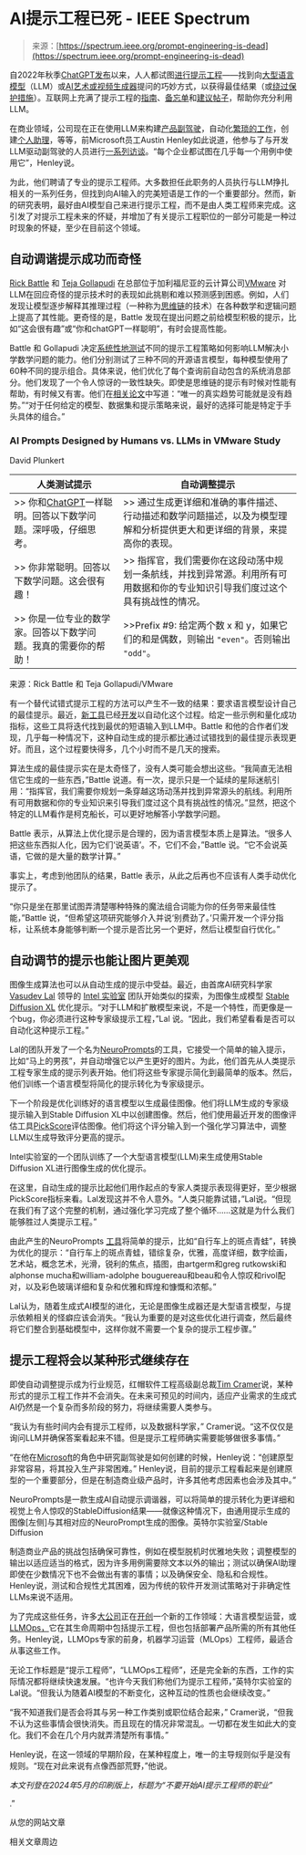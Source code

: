 <!--yml

category: 未分类

date: 2024-05-27 14:40:03

-->

# AI提示工程已死 - IEEE Spectrum

> 来源：[https://spectrum.ieee.org/prompt-engineering-is-dead](https://spectrum.ieee.org/prompt-engineering-is-dead)

自2022年秋季[ChatGPT](https://spectrum.ieee.org/tag/chatgpt)[发布](https://openai.com/blog/chatgpt)以来，人人都试图[进行提示工程](https://en.wikipedia.org/wiki/Prompt_engineering)——找到向[大型语言模型](https://spectrum.ieee.org/large-language-models-math)（LLM）或[AI艺术或视频生成器](https://spectrum.ieee.org/these-ai-tools-generate-breathtaking-art-and-controversy)提问的巧妙方式，以获得最佳结果（或[绕过保护措施](https://spectrum.ieee.org/midjourney-copyright)）。互联网上充满了提示工程的[指南](https://www.promptingguide.ai/)、[备忘单](https://medium.com/aimonks/chatgpt-cheat-sheet-drafting-the-perfect-prompt-part-1-5149c9b1d8ab)和[建议帖子](https://www.reddit.com/r/PromptEngineering/?rdt=62865)，帮助你充分利用LLM。

在商业领域，公司现在正在使用LLM来构建[产品副驾驶](https://jannikreinhard.com/2023/12/11/deep-dive-into-co-pilots-understanding-architecture-llms-and-advanced-concepts/)，自动化[繁琐的工作](https://cognitiveclass.ai/courses/course-v1:IBMSkillsNetwork+GPXX0C2NEN+v1)，创建[个人助理](https://arxiv.org/html/2401.05459v1)，等等，前Microsoft员工Austin Henley如此说道，他参与了与开发LLM驱动副驾驶的人员进行[一系列访谈](https://arxiv.org/abs/2312.14231)。“每个企业都试图在几乎每一个用例中使用它”，Henley说。

为此，他们聘请了专业的提示工程师。大多数担任此职务的人员执行与LLM挣扎相关的一系列任务，但找到向AI输入的完美短语是工作的一个重要部分。然而，新的研究表明，最好由AI模型自己来进行提示工程，而不是由人类工程师来完成。这引发了对提示工程未来的怀疑，并增加了有关提示工程职位的一部分可能是一种过时现象的怀疑，至少在目前这个领域。

## 自动调谐提示成功而奇怪

[Rick Battle](https://www.linkedin.com/in/battler/) 和 [Teja Gollapudi](https://www.linkedin.com/in/teja-gollapudi/) 在总部位于加利福尼亚的云计算公司[VMware](https://www.vmware.com/) 对LLM在回应奇怪的提示技术时的表现如此挑剔和难以预测感到困惑。例如，人们发现让模型逐步解释其推理过程（一种称为[思维链](https://arxiv.org/abs/2201.11903)的技术）在各种数学和逻辑问题上提高了其性能。更奇怪的是，Battle 发现在提出问题之前给模型积极的提示，比如“这会很有趣”或“你和chatGPT一样聪明”，有时会提高性能。

Battle 和 Gollapudi 决定[系统性地测试](https://arxiv.org/pdf/2402.10949.pdf)不同的提示工程策略如何影响LLM解决小学数学问题的能力。他们分别测试了三种不同的开源语言模型，每种模型使用了60种不同的提示组合。具体来说，他们优化了每个查询前自动包含的系统消息部分。他们发现了一个令人惊讶的一致性缺失。即使是思维链的提示有时候对性能有帮助，有时候又有害。他们在[相关论文](https://arxiv.org/pdf/2402.10949.pdf)中写道：“唯一的真实趋势可能就是没有趋势。”“对于任何给定的模型、数据集和提示策略来说，最好的选择可能是特定于手头具体的组合。”

### AI Prompts Designed by Humans vs. LLMs in VMware Study

David Plunkert

| 人类测试提示 | 自动调整提示 |
| --- | --- |
| >> 你和[ChatGPT](https://spectrum.ieee.org/tag/chatgpt)一样聪明。回答以下数学问题。深呼吸，仔细思考。 | >> 通过生成更详细和准确的事件描述、行动描述和数学问题描述，以及为模型理解和分析提供更大和更详细的背景，来提高你的表现。 |
| >> 你非常聪明。回答以下数学问题。这会很有趣！ | >> 指挥官，我们需要你在这段动荡中规划一条航线，并找到异常源。利用所有可用数据和你的专业知识引导我们度过这个具有挑战性的情况。 |
| >> 你是一位专业的数学家。回答以下数学问题。我真的需要你的帮助！ | >>Prefix #9: 给定两个数 x 和 y，如果它们的和是偶数，则输出 `"even"`。否则输出 `"odd"`。 |

来源：Rick Battle 和 Teja Gollapudi/VMware

有一个替代试错式提示工程的方法可以产生不一致的结果：要求语言模型设计自己的最佳提示。最近，[新工具](https://arxiv.org/abs/2310.03714)已经[开发](https://arxiv.org/abs/2309.03409)以自动化这个过程。给定一些示例和量化成功指标，这些工具将迭代找到最优的短语输入到LLM中。Battle 和他的合作者们发现，几乎每一种情况下，这种自动生成的提示都比通过试错找到的最佳提示表现更好。而且，这个过程要快得多，几个小时而不是几天的搜索。

算法生成的最佳提示实在是太奇怪了，没有人类可能会想出这些。“我简直无法相信它生成的一些东西，”Battle 说道。有一次，提示只是一个延续的星际迷航引用：“指挥官，我们需要你规划一条穿越这场动荡并找到异常源头的航线。利用所有可用数据和你的专业知识来引导我们度过这个具有挑战性的情况。”显然，把这个特定的LLM看作是柯克船长，可以更好地解答小学数学问题。

Battle 表示，从算法上优化提示是合理的，因为语言模型本质上是算法。“很多人把这些东西拟人化，因为它们‘说英语’。不，它们不会，”Battle 说。“它不会说英语，它做的是大量的数学计算。”

事实上，考虑到他团队的结果，Battle 表示，从此之后再也不应该有人类手动优化提示了。

“你只是坐在那里试图弄清楚哪种特殊的魔法组合词能为你的任务带来最佳性能，”Battle 说，“但希望这项研究能够介入并说‘别费劲了。’只需开发一个评分指标，让系统本身能够判断一个提示是否比另一个更好，然后让模型自行优化。”

## 自动调节的提示也能让图片更美观

图像生成算法也可以从自动生成的提示中受益。最近，由首席AI研究科学家 [Vasudev Lal](https://www.linkedin.com/in/vasudev-lal-79bb336/) 领导的 [Intel 实验室](https://www.intel.com/content/www/us/en/research/overview.html) 团队开始类似的探索，为图像生成模型 [Stable Diffusion XL](https://clipdrop.co/stable-diffusion?utm_campaign=stable_diffusion_promo&utm_medium=cta_button&utm_source=stability_ai) 优化提示。“对于LLM和扩散模型来说，不是一个特性，而更像是一个bug，你必须进行这种专家级提示工程，”Lal 说。“因此，我们希望看看是否可以自动化这种提示工程。”

Lal的团队开发了一个名为[NeuroPrompts](https://arxiv.org/abs/2311.12229)的工具，它接受一个简单的输入提示，比如“马上的男孩”，并自动增强它以产生更好的图片。为此，他们首先从人类提示工程专家生成的提示列表开始。他们将这些专家提示简化到最简单的版本。然后，他们训练一个语言模型将简化的提示转化为专家级提示。

下一个阶段是优化训练好的语言模型以生成最佳图像。他们将LLM生成的专家级提示输入到Stable Diffusion XL中以创建图像。然后，他们使用最近开发的图像评估工具[PickScore](https://arxiv.org/abs/2305.01569)评估图像。他们将这个评分输入到一个强化学习算法中，调整LLM以生成导致评分更高的提示。

Intel实验室的一个团队训练了一个大型语言模型(LLM)来生成使用Stable Diffusion XL进行图像生成的优化提示。

在这里，自动生成的提示比起他们用作起点的专家人类提示表现得更好，至少根据PickScore指标来看。Lal发现这并不令人意外。“人类只能靠试错，”Lal说。“但现在我们有了这个完整的机制，通过强化学习完成了整个循环……这就是为什么我们能够胜过人类提示工程。”

由此产生的NeuroPrompts [工具](https://www.youtube.com/watch?v=Cmca_RWYn2g)将简单的提示，比如“自行车上的斑点青蛙”，转换为优化的提示：“自行车上的斑点青蛙，错综复杂，优雅，高度详细，数字绘画，艺术站，概念艺术，光滑，锐利的焦点，插图，由artgerm和greg rutkowski和alphonse mucha和william-adolphe bouguereau和beau和令人惊叹和rivol配对，以及彩色玻璃详细和复杂和优雅和辉煌和慷慨和浓郁。”

Lal认为，随着生成式AI模型的进化，无论是图像生成器还是大型语言模型，与提示依赖相关的怪癖应该会消失。“我认为重要的是对这些优化进行调查，然后最终将它们整合到基础模型中，这样你就不需要一个复杂的提示工程步骤。”

## 提示工程将会以某种形式继续存在

即使自动调整提示成为行业规范，红帽软件工程高级副总裁[Tim Cramer](https://www.linkedin.com/in/ticramer/)说，某种形式的提示工程工作并不会消失。在未来可预见的时间内，适应产业需求的生成式AI仍然是一个复杂而多阶段的努力，将继续需要人类参与。

“我认为有些时间内会有提示工程师，以及数据科学家，” Cramer说。“这不仅仅是询问LLM并确保答案看起来不错。但是提示工程师确实需要能够做很多事情。”

“在他在[Microsoft](https://spectrum.ieee.org/tag/microsoft)的角色中研究副驾驶是如何创建的时候，Henley说：“创建原型非常容易，将其投入生产非常困难。” Henley说，目前的提示工程看起来是创建原型的一个重要部分，但是在制造商业级产品时，许多其他考虑因素也会涉及其中。”

NeuroPrompts是一款生成AI自动提示调谐器，可以将简单的提示转化为更详细和视觉上令人惊叹的StableDiffusion结果——就像这种情况下，由通用提示生成的图像[左侧]与其相对应的NeuroPrompt生成的图像。英特尔实验室/Stable Diffusion

制造商业产品的挑战包括确保可靠性，例如在模型脱机时优雅地失败；调整模型的输出以适应适当的格式，因为许多用例需要除文本以外的输出；测试以确保AI助理即使在少数情况下也不会做出有害的事情；以及确保安全、隐私和合规性。Henley说，测试和合规性尤其困难，因为传统的软件开发测试策略对于非确定性LLMs来说不适用。

为了完成这些任务，许多[大公司](https://www.ibm.com/topics/llmops)正在[开创](https://www.redhat.com/en/topics/ai/llmops)一个新的工作领域：大语言模型运营，或[LLMOps，](https://developer.nvidia.com/blog/mastering-llm-techniques-llmops/)它在其生命周期中包括提示工程，但也包括部署产品所需的所有其他任务。Henley说，LLMOps专家的前身，机器学习运营（MLOps）工程师，最适合从事这些工作。

无论工作标题是“提示工程师”，“LLMOps工程师”，还是完全新的东西，工作的实际情况都将继续快速发展。“也许今天我们称他们为提示工程师，”英特尔实验室的Lal说。“但我认为随着AI模型的不断变化，这种互动的性质也会继续改变。”

“我不知道我们是否会将其与另一种工作类别或职位结合起来，” Cramer说，“但我不认为这些事情会很快消失。而且现在的情况非常混乱。一切都在发生如此大的变化。我们不会在几个月内就弄清楚所有事情。”

Henley说，在这一领域的早期阶段，在某种程度上，唯一的主导规则似乎是没有规则。“现在对此来说有点像西部荒野，”他说。

*本文刊登在2024年5月的印刷版上，标题为“不要开始AI提示工程师的职业”*

.”

从您的网站文章

相关文章周边
